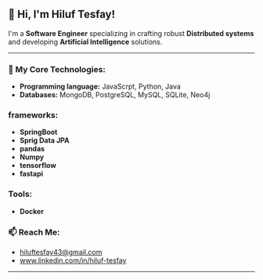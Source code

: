 
## 👋 Hi, I'm Hiluf Tesfay!

I'm a **Software Engineer** specializing in crafting robust **Distributed systems** and developing **Artificial Intelligence** solutions.

---

### 🚀 My Core Technologies:
* **Programming language:** JavaScrpt, Python, Java
* **Databases:** MongoDB, PostgreSQL, MySQL, SQLite, Neo4j

### frameworks:
* **SpringBoot**
* **Sprig Data JPA**
*  **pandas**
*  **Numpy**
*  **tensorflow**
*  **fastapi**
  ### Tools:
* **Docker**

### 📫 Reach Me:
* hiluftesfay43@gmail.com
* www.linkedin.com/in/hiluf-tesfay

---
